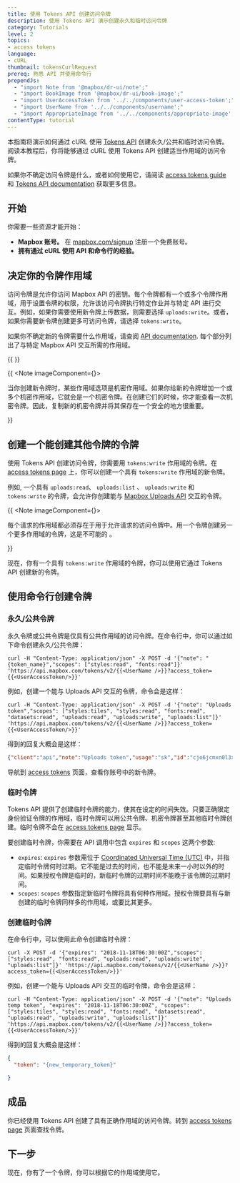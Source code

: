 ```yaml
---
title: 使用 Tokens API 创建访问令牌
description: 使用 Tokens API 演示创建永久和临时访问令牌
category: Tutorials
level: 2
topics:
- access tokens
language:
- cURL
thumbnail: tokensCurlRequest
prereq: 熟悉 API 并使用命令行
prependJs:
  - "import Note from '@mapbox/dr-ui/note';"
  - "import BookImage from '@mapbox/dr-ui/book-image';"
  - "import UserAccessToken from '../../components/user-access-token';"
  - "import UserName from '../../components/username';"
  - "import AppropriateImage from '../../components/appropriate-image';"
contentType: tutorial
---
```


本指南将演示如何通过 cURL 使用 [Tokens API](https://docs.mapbox.com/api/accounts/#tokens) 创建永久/公共和临时访问令牌。阅读本教程后，你将能够通过 cURL 使用 Tokens API 创建适当作用域的访问令牌。

如果你不确定访问令牌是什么，或者如何使用它，请阅读 [access tokens guide](/help/how-mapbox-works/access-tokens/) 和 [Tokens API documentation](https://docs.mapbox.com/api/accounts/#tokens) 获取更多信息。

## 开始

你需要一些资源才能开始：

- **Mapbox 账号。** 在 [mapbox.com/signup](https://www.mapbox.com/signup/) 注册一个免费账号。
- **拥有通过 cURL 使用 API 和命令行的经验。**

## 决定你的令牌作用域

访问令牌是允许你访问 Mapbox API 的密钥。每个令牌都有一个或多个令牌作用域，用于设置令牌的权限，允许该访问令牌执行特定作业并与特定 API 进行交互。例如，如果你需要使用新令牌上传数据，则需要选择 `uploads:write`。或者，如果你需要新令牌创建更多可访问令牌，请选择 `tokens:write`。

如果你不确定新的令牌需要什么作用域，请查阅 [API documentation](https://docs.mapbox.com/api/). 每个部分列出了与特定 Mapbox API 交互所需的作用域。

{{
<AppropriateImage imageId="tokenScopes" />
}}

{{
<Note imageComponent={<BookImage />}>
  <p>当你创建新令牌时，某些作用域选项是机密作用域。如果你给新的令牌增加一个或多个机密作用域，它就会是一个机密令牌。在创建它们的时候，你才能查看一次机密令牌。因此，复制新的机密令牌并将其保存在一个安全的地方很重要。</p>
</Note>
}}

## 创建一个能创建其他令牌的令牌

使用 Tokens API 创建访问令牌，你需要用 `tokens:write` 作用域的令牌。在 [access tokens page](https://www.mapbox.com/account/access-tokens) 上，你可以创建一个具有 `tokens:write` 作用域的新令牌。

例如, 一个具有 `uploads:read`、 `uploads:list` 、 `uploads:write` 和 `tokens:write` 的令牌，会允许你创建能与 [Mapbox Uploads API](https://docs.mapbox.com/api/maps/#uploads) 交互的令牌。

{{
<Note imageComponent={<BookImage />}>
  <p>每个请求的作用域都必须存在于用于允许请求的访问令牌中。用一个令牌创建另一个更多作用域的令牌，这是不可能的 。</p>
</Note>
}}

现在，你有一个具有 `tokens:write` 作用域的令牌，你可以使用它通过 Tokens API 创建新的令牌。

## 使用命令行创建令牌

### 永久/公共令牌

永久令牌或公共令牌是仅具有公共作用域的访问令牌。在命令行中，你可以通过如下命令创建永久/公共令牌：

```curl
curl -H "Content-Type: application/json" -X POST -d '{"note": "{token_name}","scopes": ["styles:read", "fonts:read"]}' 'https://api.mapbox.com/tokens/v2/{{<UserName />}}?access_token={{<UserAccessToken/>}}'
```

例如，创建一个能与 Uploads API 交互的令牌，命令会是这样：

```curl
curl -H "Content-Type: application/json" -X POST -d '{"note": "Uploads token","scopes": ["styles:tiles", "styles:read", "fonts:read", "datasets:read", "uploads:read", "uploads:write", "uploads:list"]}' 'https://api.mapbox.com/tokens/v2/{{<UserName />}}?access_token={{<UserAccessToken/>}}'
```

得到的回复大概会是这样：

```json
{"client":"api","note":"Uploads token","usage":"sk","id":"cjo6jcmxn0l3x3vqmdr4epqk8","default":false,"scopes":["styles:tiles","styles:read","fonts:read","datasets:read","uploads:read","uploads:write","uploads:list"],"created":"2018-11-07T02:19:53.538Z","modified":"2018-11-07T02:19:53.538Z","token":"{new_access_token}"}
```

导航到 [access tokens](https://www.mapbox.com/account/access-tokens) 页面，查看你账号中的新令牌。

### 临时令牌

Tokens API 提供了创建临时令牌的能力，使其在设定的时间失效。只要正确限定身份验证令牌的作用域，临时令牌可以用公共令牌、机密令牌甚至其他临时令牌创建。临时令牌不会在 [access tokens page](https://www.mapbox.com/account/access-tokens) 显示。

要创建临时令牌，你需要在 API 调用中包含 `expires` 和 `scopes` 这两个参数:

- `expires`: `expires` 参数需位于 [Coordinated Universal Time (UTC)](https://www.timeanddate.com/worldclock/timezone/utc) 中，并指定临时令牌何时过期。它不能是过去的时间，也不能是未来一小时以外的时间。如果授权令牌是临时的，新临时令牌的过期时间不能晚于该令牌的过期时间。
- `scopes`: `scopes` 参数指定新临时令牌将具有何种作用域。授权令牌要具有与新创建的临时令牌同样多的作用域，或要比其更多。

### 创建临时令牌

在命令行中，可以使用此命令创建临时令牌：


```curl
curl -X POST -d '{"expires": "2018-11-18T06:30:00Z","scopes": ["styles:read", "fonts:read", "uploads:read", "uploads:write", "uploads:list"]}' 'https://api.mapbox.com/tokens/v2/{{<UserName />}}?access_token={{<UserAccessToken/>}}'
```

例如，创建一个能与 Uploads API 交互的临时令牌，命令会是这样：

```curl
curl -H "Content-Type: application/json" -X POST -d '{"note": "Uploads temp token", "expires": "2018-11-18T06:30:00Z", "scopes": ["styles:tiles", "styles:read", "fonts:read", "datasets:read", "uploads:read", "uploads:write", "uploads:list"]}' 'https://api.mapbox.com/tokens/v2/{{<UserName />}}?access_token={{<UserAccessToken/>}}'
```

得到的回复大概会是这样：

```json
{
  "token": "{new_temporary_token}"

}
```

## 成品

你已经使用 Tokens API 创建了具有正确作用域的访问令牌。转到 [access tokens page](https://www.mapbox.com/account/access-tokens) 页面查找令牌。

## 下一步

现在，你有了一个令牌，你可以根据它的作用域使用它。
